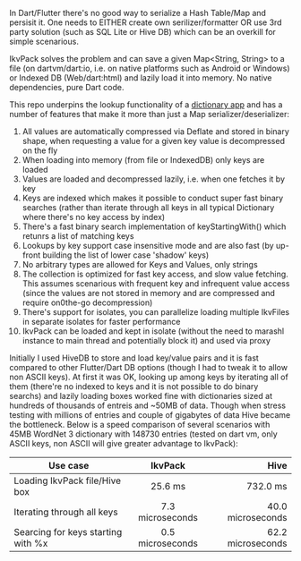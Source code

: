 In Dart/Flutter there's no good way to serialize a Hash Table/Map and persisit it. One needs to EITHER create own serilizer/formatter OR use 3rd party solution (such as SQL Lite or Hive DB) which can be an overkill for simple scenarious.

IkvPack solves the problem and can save a given Map<String, String> to a file (on dartvm/dart:io, i.e. on native platforms such as Android or Windows) or Indexed DB (Web/dart:html) and lazily load it into memory. No native dependencies, pure Dart code.

This repo underpins the lookup functionality of a [dictionary app](https://github.com/maxim-saplin/dikt) and  has a number of features that make it more than just a Map serializer/deserializer:
1. All values are automatically compressed via Deflate and stored in binary shape, when requesting a value for a given key value is decompressed on the fly
2. When loading into memory (from file or IndexedDB) only keys are loaded
3. Values are loaded and decompressed lazily, i.e. when one fetches it by key
4. Keys are indexed which makes it possible to conduct super fast binary searches (rather than iterate through all keys in all typical Dictionary where there's no key access by index)
5. There's a fast binary search implementation of keyStartingWith() which retunrs a list of matching keys
6. Lookups by key support case insensitive mode and are also fast (by up-front building the list of lower case 'shadow' keys) 
7. No arbitrary types are allowed for Keys and Values, only strings
8. The collection is optimized for fast key access, and slow value fetching. This assumes scenarious with frequent key and infrequent value access (since the values are not stored in memory and are compressed and require on0the-go decompression)
9. There's support for isolates, you can parallelize loading multiple IkvFiles in separate isolates for faster performance
10. IkvPack can be loaded and kept in isolate (without the need to marashl instance to main thread and potentially block it) and used via proxy

Initially I used HiveDB to store and load key/value pairs and it is fast compared to other Flutter/Dart DB options (though I had to tweak it to allow non ASCII keys). At first it was OK, looking up among keys by iterating all of them (there're no indexed to keys and it is not possible to do binary searchs) and lazily loading boxes worked fine with dictionaries sized at hundreds of thousands of entreis and ~50MB of data. Though when stress testing with millions of entries and couple of gigabytes of data Hive became the bottleneck. Below is a speed comparison of several scenarios with 45MB WordNet 3 dictionary with 148730 entries (tested on dart vm, only ASCII keys, non ASCII will give greater advantage to IkvPack):

| Use case                          | IkvPack           | Hive              |
| --------------------------------- |:-----------------:| -----------------:|
| Loading IkvPack file/Hive box     | 25.6 ms           | 732.0 ms          |
| Iterating through all keys        | 7.3 microseconds  | 40.0 microseconds |
| Searcing for keys starting with %x| 0.5 microseconds  | 62.2 microseconds |

